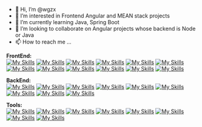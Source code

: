 - 👋 Hi, I’m @wgzx
- 👀 I’m interested in Frontend Angular and MEAN stack projects
- 🌱 I’m currently learning Java, Spring Boot
- 💞️ I’m looking to collaborate on Angular projects whose backend is Node or Java
- 📫 How to reach me ...

<b>FrontEnd:</b><br />
[![My Skills](https://skillicons.dev/icons?i=angular&theme=light)](https://angular.io)
[![My Skills](https://skillicons.dev/icons?i=typescript&theme=light)](https://www.typescriptlang.org)
[![My Skills](https://skillicons.dev/icons?i=js&theme=light)](https://developer.mozilla.org/en-US/docs/Web/JavaScript)
[![My Skills](https://skillicons.dev/icons?i=html&theme=light)](https://developer.mozilla.org/en-US/docs/Learn/HTML)
[![My Skills](https://skillicons.dev/icons?i=css&theme=light)](https://developer.mozilla.org/en-US/docs/Web/CSS)
[![My Skills](https://skillicons.dev/icons?i=sass&theme=light)](https://sass-lang.com)
[![My Skills](https://skillicons.dev/icons?i=figma&theme=light)](https://www.figma.com)
[![My Skills](https://skillicons.dev/icons?i=bootstrap&theme=light)](https://getbootstrap.com/)
[![My Skills](https://skillicons.dev/icons?i=tailwind&theme=light)](https://tailwindcss.com/)
[![My Skills](https://skillicons.dev/icons?i=d3&theme=light)](https://d3js.org/)
[![My Skills](https://skillicons.dev/icons?i=jest&theme=light)](https://jestjs.io/)
[![My Skills](https://skillicons.dev/icons?i=jquery&theme=light)](https://jquery.com/)


<b>BackEnd:</b><br />
[![My Skills](https://skillicons.dev/icons?i=nodejs&theme=light)](https://nodejs.org/en/)
[![My Skills](https://skillicons.dev/icons?i=express&theme=light)](https://expressjs.com/)
[![My Skills](https://skillicons.dev/icons?i=nestjs&theme=light)](https://nestjs.com/)
[![My Skills](https://skillicons.dev/icons?i=mongodb&theme=light)](https://www.mongodb.com/)
[![My Skills](https://skillicons.dev/icons?i=mysql&theme=light)](https://www.mysql.com/)
[![My Skills](https://skillicons.dev/icons?i=postgres&theme=light)](https://www.postgresql.org/)
[![My Skills](https://skillicons.dev/icons?i=nginx&theme=light)](https://www.nginx.com/)
[![My Skills](https://skillicons.dev/icons?i=java&theme=light)](https://www.java.com/en/)
[![My Skills](https://skillicons.dev/icons?i=firebase&theme=light)](https://firebase.google.com/)

<b>Tools:</b><br />
[![My Skills](https://skillicons.dev/icons?i=git&theme=light)](https://git-scm.com/)
[![My Skills](https://skillicons.dev/icons?i=docker&theme=light)](https://www.docker.com/)
[![My Skills](https://skillicons.dev/icons?i=aws&theme=light)](https://angular.io)
[![My Skills](https://skillicons.dev/icons?i=cloudflare&theme=light)](https://angular.io)
[![My Skills](https://skillicons.dev/icons?i=heroku&theme=light)](https://angular.io)
[![My Skills](https://skillicons.dev/icons?i=kubernetes&theme=light)](https://angular.io)
[![My Skills](https://skillicons.dev/icons?i=linux&theme=light)](https://angular.io)
[![My Skills](https://skillicons.dev/icons?i=vscode&theme=light)](https://angular.io)
